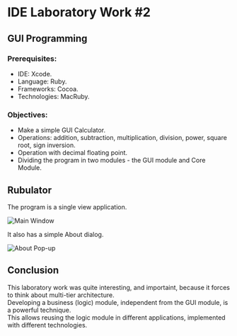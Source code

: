 IDE Laboratory Work #2
======================

GUI Programming
---------------

### Prerequisites:
- IDE: Xcode.
- Language: Ruby.
- Frameworks: Cocoa.
- Technologies: MacRuby.

### Objectives:
- Make a simple GUI Calculator.
- Operations: addition, subtraction, multiplication, division, power, square root, sign inversion.
- Operation with decimal floating point.
- Dividing the program in two modules - the GUI module and Core Module.

Rubulator
---------

The program is a single view application.

![Main Window](https://raw.github.com/TheRedGuy/IDE-labs/master/lab%232/screens/main%20screen.png)

It also has a simple About dialog.

![About Pop-up](https://raw.github.com/TheRedGuy/IDE-labs/master/lab%232/screens/about%20screen.png)

Conclusion
----------

This laboratory work was quite interesting, and importaint, because it forces to think about multi-tier architecture.  
Developing a business (logic) module, independent from the GUI module, is a powerful technique.  
This allows reusing the logic module in different applications, implemented with different technologies.  
